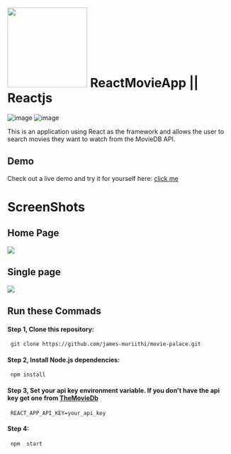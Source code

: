 # <img src="https://www.themoviedb.org/assets/2/v4/logos/v2/blue_short-8e7b30f73a4020692ccca9c88bafe5dcb6f8a62a4c6bc55cd9ba82bb2cd95f6c.svg" width='180px'/> ReactMovieApp || Reactjs 
![image](https://user-images.githubusercontent.com/65393068/150739020-a4404c03-9f6c-45a4-975c-712c2a827134.png) 
![image](https://user-images.githubusercontent.com/65393068/150742272-f88c16e0-3aae-4990-be68-f6f4e393277e.png)

  
<p >This is an application using React as the framework and allows the user to search movies they want to watch from the MovieDB API.
</p>

## Demo

Check out a live demo and try it for yourself here: [click me](https://cinemy-movie-app.netlify.app/)

# ScreenShots

## Home Page

<div> <img src="https://drive.google.com/uc?id=1ICMTUoZkmywXjx_10QURiaNmKbXI95jS"/>
  
 ## Single page 
<div> <img src="https://drive.google.com/uc?id=1-Ne-XbWZt1y2Tj6rh3VcJ2eQPcZXC0ci"/>
 
## Run these Commads
#### Step 1,  Clone this repository:
     git clone https://github.com/james-muriithi/movie-palace.git
#### Step 2, Install Node.js dependencies:
     npm install        
#### Step 3, Set your api key environment variable. If you don't have the api key get one from  [TheMovieDb](https://www.themoviedb.org/)
     REACT_APP_API_KEY=your_api_key
#### Step 4:
     npm  start  
<!-- ----------------------------------------------------------------------------------- -->
